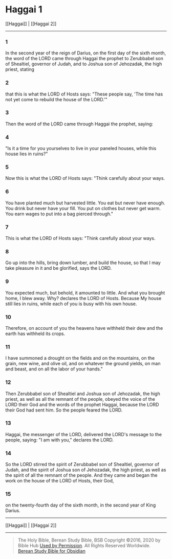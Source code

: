 # Haggai 1

[[Haggai]] | [[Haggai 2]]

---

### 1
In the second year of the reign of Darius, on the first day of the sixth month, the word of the LORD came through Haggai the prophet to Zerubbabel son of Shealtiel, governor of Judah, and to Joshua son of Jehozadak, the high priest, stating

### 2
that this is what the LORD of Hosts says: "These people say, 'The time has not yet come to rebuild the house of the LORD.'"

### 3
Then the word of the LORD came through Haggai the prophet, saying:

### 4
"Is it a time for you yourselves to live in your paneled houses, while this house lies in ruins?"

### 5
Now this is what the LORD of Hosts says: "Think carefully about your ways.

### 6
You have planted much but harvested little. You eat but never have enough. You drink but never have your fill. You put on clothes but never get warm. You earn wages to put into a bag pierced through."

### 7
This is what the LORD of Hosts says: "Think carefully about your ways.

### 8
Go up into the hills, bring down lumber, and build the house, so that I may take pleasure in it and be glorified, says the LORD.

### 9
You expected much, but behold, it amounted to little. And what you brought home, I blew away. Why? declares the LORD of Hosts. Because My house still lies in ruins, while each of you is busy with his own house.

### 10
Therefore, on account of you the heavens have withheld their dew and the earth has withheld its crops.

### 11
I have summoned a drought on the fields and on the mountains, on the grain, new wine, and olive oil, and on whatever the ground yields, on man and beast, and on all the labor of your hands."

### 12
Then Zerubbabel son of Shealtiel and Joshua son of Jehozadak, the high priest, as well as all the remnant of the people, obeyed the voice of the LORD their God and the words of the prophet Haggai, because the LORD their God had sent him. So the people feared the LORD.

### 13
Haggai, the messenger of the LORD, delivered the LORD's message to the people, saying: "I am with you," declares the LORD.

### 14
So the LORD stirred the spirit of Zerubbabel son of Shealtiel, governor of Judah, and the spirit of Joshua son of Jehozadak, the high priest, as well as the spirit of all the remnant of the people. And they came and began the work on the house of the LORD of Hosts, their God,

### 15
on the twenty-fourth day of the sixth month, in the second year of King Darius.

---

[[Haggai]] | [[Haggai 2]]

---

> The Holy Bible, Berean Study Bible, BSB
> Copyright &copy;2016, 2020 by Bible Hub
> [Used by Permission](https://berean.bible/terms.htm). All Rights Reserved Worldwide.
> [Berean Study Bible for Obsidian](https://github.com/gapmiss/berean-study-bible-for-obsidian)</small>

